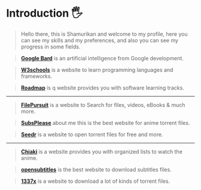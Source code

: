# Introduction 🖐️
> Hello there, this is Shamurikan and welcome to my profile, here you can see my skills and my preferences, and also you can see my progress in some fields.










> [__Google Bard__](https://bard.google.com/?hl=en) is an artificial intelligence from Google development.

> [__W3schools__](https://www.w3schools.com/) is a website to learn programming languages and frameworks.

> [__Roadmap__](https://roadmap.sh/) is q website provides you with software learning tracks.

___

> [__FilePursuit__](https://filepursuit.com/) is a website to Search for files, videos, eBooks & much more.

> [__SubsPlease__](https://subsplease.org/) about me this is the best website for anime torrent files.

> [__Seedr__](https://www.seedr.cc/) is a website to open torrent files for free and more.

___

> [__Chiaki__](https://chiaki.site/) is a website provides you with organized lists to watch the anime.

> [__opensubtitles__](https://www.opensubtitles.org/ar) is the best website to download subtitles files.

> [__1337x__](https://1337x.to/home/) is a website to download a lot of kinds of torrent files.
